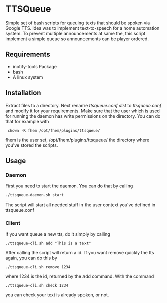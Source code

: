 # TTSQueue
Simple set of bash scripts for queuing texts that should be spoken via Google TTS. Idea was to implement text-to-speech for a home automation system. 
To prevent multiple announcements at same the, this script implement a simple queue so announcements can be player ordered.

## Requirements
* inotify-tools Package
* bash
* A linux system

## Installation
Extract files to a directory. Next rename *ttsqueue.conf.dist* to *ttsqueue.conf* and modify it for your requirements.
Make sure that the user which is used for running the daemon has write permissions on the directory. You can do that for example with

     chown -R fhem /opt/fhem/plugins/ttsqueue/

fhem is the user set, /opt/fhem/plugins/ttsqueue/ the directory where you've stored the scripts.

## Usage
### Daemon

First you need to start the daemon. You can do that by calling

    ./ttsqueue-daemon.sh start

The script will start all needed stuff in the user context you've defined in ttsqueue.conf

### Client
If you want queue a new tts, do it simply by calling

    ./ttsqueue-cli.sh add "This is a text"

After calling the script will return a id. If you want remove quickly the tts again, you can do this by

    ./ttsqueue-cli.sh remove 1234

where 1234 is the id, returned by the add command. With the command

    ./ttsqueue-cli.sh check 1234

you can check your text is already spoken, or not.
